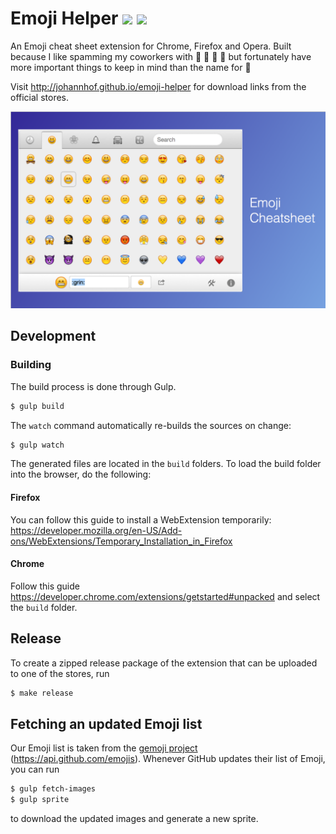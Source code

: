 # Emoji Helper [![](https://travis-ci.org/johannhof/emoji-helper.svg?branch=master)](https://travis-ci.org/johannhof/emoji-helper) [![](https://img.shields.io/github/release/johannhof/emoji-helper.svg?style=flat)](https://github.com/johannhof/emoji-helper/releases)

An Emoji cheat sheet extension for Chrome, Firefox and Opera. Built because I like spamming my coworkers with :mushroom: :pig: :rocket: :snail: but fortunately have more important things to keep in mind than the name for :moyai:

Visit http://johannhof.github.io/emoji-helper for download links from the official stores.

![](https://raw.githubusercontent.com/johannhof/emoji-helper/master/resources/tile1.png)

## Development

### Building

The build process is done through Gulp.

```bash
$ gulp build
```

The `watch` command automatically re-builds the sources on change:

```bash
$ gulp watch
```

The generated files are located in the `build` folders. To load the build folder into the browser, do the following:

#### Firefox

You can follow this guide to install a WebExtension temporarily: https://developer.mozilla.org/en-US/Add-ons/WebExtensions/Temporary_Installation_in_Firefox

#### Chrome

Follow this guide https://developer.chrome.com/extensions/getstarted#unpacked and select the `build` folder.

## Release

To create a zipped release package of the extension that can be uploaded to one of the stores, run

```bash
$ make release
```

## Fetching an updated Emoji list

Our Emoji list is taken from the [gemoji project](https://github.com/github/gemoji) (https://api.github.com/emojis). Whenever GitHub updates their list of Emoji, you can run

```bash
$ gulp fetch-images
$ gulp sprite
```

to download the updated images and generate a new sprite.
